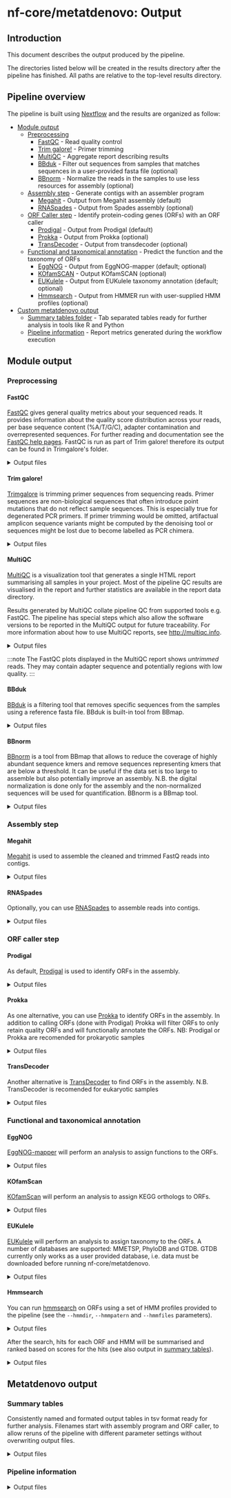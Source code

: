 # nf-core/metatdenovo: Output

## Introduction

This document describes the output produced by the pipeline.

The directories listed below will be created in the results directory after the pipeline has finished.
All paths are relative to the top-level results directory.

## Pipeline overview

The pipeline is built using [Nextflow](https://www.nextflow.io/) and the results are organized as follow:

- [Module output](#module-output)
  - [Preprocessing](#preprocessing)
    - [FastQC](#fastqc) - Read quality control
    - [Trim galore!](#trim-galore) - Primer trimming
    - [MultiQC](#multiqc) - Aggregate report describing results
    - [BBduk](#bbduk) - Filter out sequences from samples that matches sequences in a user-provided fasta file (optional)
    - [BBnorm](#bbnorm) - Normalize the reads in the samples to use less resources for assembly (optional)
  - [Assembly step](#assembly-step) - Generate contigs with an assembler program
    - [Megahit](#megahit) - Output from Megahit assembly (default)
    - [RNASpades](#rnaspades) - Output from Spades assembly (optional)
  - [ORF Caller step](#orf-caller-step) - Identify protein-coding genes (ORFs) with an ORF caller
    - [Prodigal](#prodigal) - Output from Prodigal (default)
    - [Prokka](#prokka) - Output from Prokka (optional)
    - [TransDecoder](#transdecoder) - Output from transdecoder (optional)
  - [Functional and taxonomical annotation](#functional-and-taxonomical-annotation) - Predict the function and the taxonomy of ORFs
    - [EggNOG](#eggnog) - Output from EggNOG-mapper (default; optional)
    - [KOfamSCAN](#kofamscan) - Output KOfamSCAN (optional)
    - [EUKulele](#eukulele) - Output from EUKulele taxonomy annotation (default; optional)
    - [Hmmsearch](#hmmsearch) - Output from HMMER run with user-supplied HMM profiles (optional)
- [Custom metatdenovo output](#metatdenovo-output)
  - [Summary tables folder](#summary-tables) - Tab separated tables ready for further analysis in tools like R and Python
  - [Pipeline information](#pipeline-information) - Report metrics generated during the workflow execution

## Module output

### Preprocessing

#### FastQC

[FastQC](http://www.bioinformatics.babraham.ac.uk/projects/fastqc/) gives general quality metrics about your sequenced reads. It provides information about the quality score distribution across your reads, per base sequence content (%A/T/G/C), adapter contamination and overrepresented sequences. For further reading and documentation see the [FastQC help pages](http://www.bioinformatics.babraham.ac.uk/projects/fastqc/Help/). FastQC is run as part of Trim galore! therefore its output can be found in Trimgalore's folder.

<details markdown="1">
<summary>Output files</summary>

- `trimgalore/fastqc/`
  - `*_fastqc.html`: FastQC report containing quality metrics for your untrimmed raw fastq files.

</details>

#### Trim galore!

[Trimgalore](https://github.com/FelixKrueger/TrimGalore) is trimming primer sequences from sequencing reads. Primer sequences are non-biological sequences that often introduce point mutations that do not reflect sample sequences. This is especially true for degenerated PCR primers. If primer trimming would be omitted, artifactual amplicon sequence variants might be computed by the denoising tool or sequences might be lost due to become labelled as PCR chimera.

<details markdown="1">
<summary>Output files</summary>

- `trimgalore/`: directory containing log files with retained reads, trimming percentage, etc. for each sample.
  - `*trimming_report.txt`: report of read numbers that pass trimgalore.

</details>

#### MultiQC

[MultiQC](http://multiqc.info) is a visualization tool that generates a single HTML report summarising all samples in your project. Most of the pipeline QC results are visualised in the report and further statistics are available in the report data directory.

Results generated by MultiQC collate pipeline QC from supported tools e.g. FastQC. The pipeline has special steps which also allow the software versions to be reported in the MultiQC output for future traceability. For more information about how to use MultiQC reports, see <http://multiqc.info>.

<details markdown="1">
<summary>Output files</summary>

- `multiqc/`
  - `multiqc_report.html`: a standalone HTML file that can be viewed in your web browser.
  - `multiqc_data/`: directory containing parsed statistics from the different tools used in the pipeline.
  - `multiqc_plots/`: directory containing static images from the report in various formats.

</details>

:::note
The FastQC plots displayed in the MultiQC report shows _untrimmed_ reads. They may contain adapter sequence and potentially regions with low quality.
:::

#### BBduk

[BBduk](https://jgi.doe.gov/data-and-tools/software-tools/bbtools/bb-tools-user-guide/bbnorm-guide/) is a filtering tool that removes specific sequences from the samples using a reference fasta file.
BBduk is built-in tool from BBmap.

<details markdown="1">
<summary>Output files</summary>

- `bbmap/`
  - `*.bbduk.log`: a text file with the results from BBduk analysis. Number of filtered reads can be seen in this log.

</details>

#### BBnorm

[BBnorm](https://jgi.doe.gov/data-and-tools/software-tools/bbtools/bb-tools-user-guide/bbduk-guide/) is a tool from BBmap that allows to reduce the coverage of highly abundant sequence kmers and remove sequences representing kmers that are below a threshold.
It can be useful if the data set is too large to assemble but also potentially improve an assembly.
N.B. the digital normalization is done only for the assembly and the non-normalized sequences will be used for quantification.
BBnorm is a BBmap tool.

<details markdown="1">
<summary>Output files</summary>

- `bbmap/bbnorm/logs/`
  - `*.logs`: it is a log file of the bbnorm run.

</details>

### Assembly step

#### Megahit

[Megahit](https://github.com/voutcn/megahit) is used to assemble the cleaned and trimmed FastQ reads into contigs.

<details markdown="1">
<summary>Output files</summary>

- `megahit/megahit_out/`
  - `*.log`: log file of Megahit run.
  - `megahit_assembly.contigs.fa.gz`: reference genome created by Megahit.
  - `intermediate_contigs`: folder that contains the intermediate steps of Megahit run.

</details>

#### RNASpades

Optionally, you can use [RNASpades](https://cab.spbu.ru/software/rnaspades/) to assemble reads into contigs.

<details markdown="1">
<summary>Output files</summary>

- `rnaspades/`
  - `rnaspades.assembly.gfa.gz`: gfa file output from rnaspades
  - `rnaspades.spades.log`: log file output from rnaspades run
  - `rnaspades.transcripts.fa.gz`: reference genome created by RNASpades

</details>

### ORF caller step

#### Prodigal

As default, [Prodigal](https://github.com/hyattpd/Prodigal) is used to identify ORFs in the assembly.

<details markdown="1">
<summary>Output files</summary>

- `prodigal/`
  - `*.fna.gz`: nucleotides fasta file output
  - `*.faa.gz`: amino acids fasta file output
  - `*.gff.gz`: genome feature file output

</details>

#### Prokka

As one alternative, you can use [Prokka](https://github.com/tseemann/prokka) to identify ORFs in the assembly.
In addition to calling ORFs (done with Prodigal) Prokka will filter ORFs to only retain quality ORFs and will functionally annotate the ORFs.
NB: Prodigal or Prokka are recomended for prokaryotic samples

<details markdown="1">
<summary>Output files</summary>

- `prokka/`
  - `*.ffn.gz`: nucleotides fasta file output
  - `*.faa.gz`: amino acids fasta file output
  - `*.gff.gz`: genome feature file output

</details>

#### TransDecoder

Another alternative is [TransDecoder](https://github.com/sghignone/TransDecoder) to find ORFs in the assembly.
N.B. TransDecoder is recomended for eukaryotic samples

<details markdown="1">
<summary>Output files</summary>

- `transdecoder/`
  - `*.cds`: nucleotides fasta file output
  - `*.pep`: amino acids fasta file output
  - `*.gff3`: genome feature file output

</details>

### Functional and taxonomical annotation

#### EggNOG

[EggNOG-mapper](https://github.com/eggnogdb/eggnog-mapper) will perform an analysis to assign functions to the ORFs.

<details markdown="1">
<summary>Output files</summary>

- `eggnog/`
  - `*.emapper.annotations.gz`: a file with the results from the annotation phase, see the [EggNOG-mapper documentation](https://github.com/eggnogdb/eggnog-mapper/wiki/).
  - `*.emapper.hits.gz`: a file with the results from the search phase, from HMMER, Diamond or MMseqs2.
  - `*.emapper.seed_orthologs.gz`: a file with the results from parsing the hits. Each row links a query with a seed ortholog. This file has the same format independently of which searcher was used, except that it can be in short format (4 fields), or full.

</details>

#### KOfamScan

[KOfamScan](https://github.com/takaram/kofam_scan) will perform an analysis to assign KEGG orthologs to ORFs.

<details markdown="1">
<summary>Output files</summary>

- `kofamscan/`
  - `*.kofamscan_output.tsv.gz`: kofamscan output.

</details>

#### EUKulele

[EUKulele](https://github.com/AlexanderLabWHOI/EUKulele) will perform an analysis to assign taxonomy to the ORFs.
A number of databases are supported: MMETSP, PhyloDB and GTDB.
GTDB currently only works as a user provided database, i.e. data must be downloaded before running nf-core/metatdenovo.

<details markdown="1">
<summary>Output files</summary>

- `eukulele/assembler.orfcaller/mets_full/diamond/`
  - `*.diamond.out.gz`: Diamond output
- `eukulele/assembler.orfcaller/taxonomy_estimation/`
  - `*-estimated-taxonomy.out.gz`: EUKulele output

</details>

#### Hmmsearch

You can run [hmmsearch](https://www.ebi.ac.uk/Tools/hmmer/search/hmmsearch) on ORFs using a set of HMM profiles provided to the pipeline (see the `--hmmdir`, `--hmmpatern` and `--hmmfiles` parameters).

<details markdown="1">
<summary>Output files</summary>

- `hmmer/`
  - `*.tbl.gz`: Table output gzipped as result of Hmmsearch run.

</details>

After the search, hits for each ORF and HMM will be summarised and ranked based on scores for the hits (see also output in [summary tables](#summary-tables)).

<details markdown="1">
<summary>Output files</summary>

- `hmmrank/`
  - `*.tsv.gz`: tab separeted file with the ranked ORFs for each HMM profile.

</details>

## Metatdenovo output

### Summary tables

Consistently named and formated output tables in tsv format ready for further analysis.
Filenames start with assembly program and ORF caller, to allow reruns of the pipeline with different parameter settings without overwriting output files.

<details markdown="1">
<summary>Output files</summary>

- `summary_tables/`
  - `{assembler}.{orf_caller}.overall_stats.tsv.gz`: overall statistics from the pipeline, e.g. number of reads, number of called ORFs, number of reads mapping back to contigs/ORFs etc.
  - `{assembler}.{orf_caller}.counts.tsv.gz`: read counts per ORF and sample.
  - `{assembler}.{orf_caller}.emapper.tsv.gz`: reformatted output from EggNOG-mapper.
  - `{assembler}.{orf_caller}.{db}_eukulele.tsv.gz`: taxonomic annotation per ORF for specific database.
  - `{assembler}.{orf_caller}.prokka-annotations.tsv.gz`: reformatted annotation output from Prokka.
  - `{assembler}.{orf_caller}.hmmrank.tsv.gz`: ranked summary table from HMMER results.

</details>

### Pipeline information

<details markdown="1">
<summary>Output files</summary>

- `pipeline_info/`
  - reports generated by Nextflow: `execution_report.html`, `execution_timeline.html`, `execution_trace.txt` and `pipeline_dag.dot`/`pipeline_dag.svg`.
  - reports generated by the pipeline: `pipeline_report.html`, `pipeline_report.txt` and `software_versions.yml`. The `pipeline_report*` files will only be present if the `--email` / `--email_on_fail` parameter's are used when running the pipeline.
  - reformatted samplesheet files used as input to the pipeline: `samplesheet.valid.csv`.
  - parameters used by the pipeline run: `params.json`.

</details>
